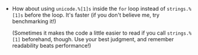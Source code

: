 - How about using `unicode.%[1]s` inside the `for` loop instead of `strings.%[1]s` before the loop. It's faster (if you don't believe me, try benchmarking it!)

    (Sometimes it makes the code a little easier to read if you call `strings.%[1]` beforehand, though. Use your best judgment, and remember readability beats performance!)
